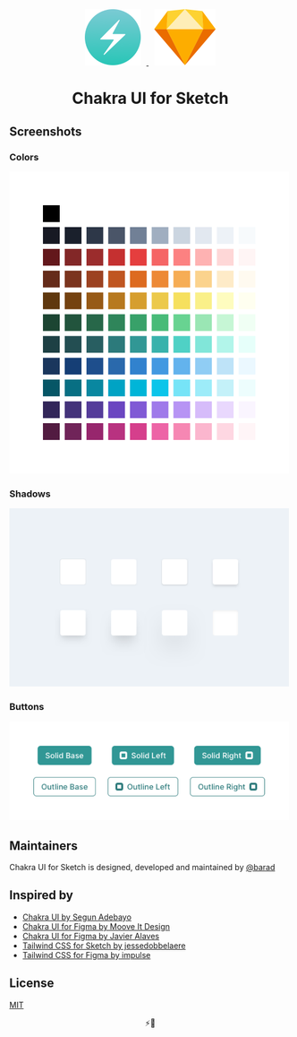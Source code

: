 <div align="center">
  <a href="https://chakra-ui.com/">
      <img height="100" hspace="10" src="images/logos/chakra.png" alt="chakra-ui-logo">
  </a>
  <a href="https://www.sketch.com/">
    <img height="100" hspace="10" src="images/logos/sketch.png" alt="sketch-logo">
  </a>
  <h1>Chakra UI for Sketch</h1>
</div>

## Screenshots

### Colors

<img width="500" src="images/screenshots/Colors.png" alt="colors">

### Shadows

<img width="500" src="images/screenshots/Shadows.png" alt="shadows">

### Buttons

<img width="500" src="images/screenshots/Buttons.png" alt="buttons">

## Maintainers

Chakra UI for Sketch is designed, developed and maintained by [@barad](https://twitter.com/barad)

## Inspired by

- [Chakra UI by Segun Adebayo](https://chakra-ui.com)
- [Chakra UI for Figma by Moove It Design](https://www.figma.com/community/file/840198843830316310)
- [Chakra UI for Figma by Javier Alaves](https://www.figma.com/file/cWuIe1XzqLAKnBcLu9WmDy/Chakra-UI)
- [Tailwind CSS for Sketch by jessedobbelaere](https://github.com/jessedobbelaere/tailwindcss-sketch-kit)
- [Tailwind CSS for Figma by impulse](https://github.com/impulse/tailwindcss-figma-kit)

## License

[MIT](LICENSE)

<div align="center">
⚡️💎
</div>

